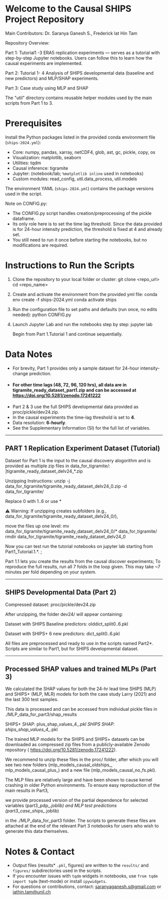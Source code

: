 Welcome to the Causal SHIPS Project Repository
===============================================

Main Contributors: Dr. Saranya Ganesh S., Frederick Iat Hin Tam

Repository Overview:

Part 1: Tutorial1 -3 ERA5 replication experiments — serves as a tutorial with step-by-step Jupyter notebooks. Users can follow this to learn how the causal experiments are implemented.

Part 2: Tutorial 1- 4 Analysis of SHIPS developmental data (baseline and new predictors) and MLP/SHAP experiments.

Part 3: Case study using MLP and SHAP

The "util" directory contains reusable helper modules used by the main scripts from Part 1 to 3.


Prerequisites
=========================================
Install the Python packages listed in the provided conda environment file (`ships-2024.yml`):

- Core: numpy, pandas, xarray, netCDF4, glob, ast, gc, pickle, copy, os
- Visualization: matplotlib, seaborn
- Utilities: tqdm
- Causal inference: tigramite
- Jupyter: (notebook/lab; `%matplotlib inline` used in notebooks)
- Custom modules: read_config, util.data_process, util.models

The environment YAML (`ships-2024.yml`) contains the package versions used in the script.

Note on CONFIG.py:
- The CONFIG.py script handles creation/preprocessing of the pickle dataframe.  
- Its only role here is to set the time lag threshold. Since the data provided is for 24-hour intensity prediction, the threshold is fixed at 4 and already set.  
- You still need to run it once before starting the notebooks, but no modifications are required.

Instructions to Run the Scripts
=========================================

1. Clone the repository to your local folder or cluster:
   git clone <repo_url>
   cd <repo_name>

2. Create and activate the environment from the provided yml file:
   conda env create -f ships-2024.yml
   conda activate ships

3. Run the configuration file to set paths and defaults (run once, no edits needed):
   python CONFIG.py

4. Launch Jupyter Lab and run the notebooks step by step:
   jupyter lab

   Begin from Part 1.Tutorial 1 and continue sequentially.

Data Notes
=========================================
- For brevity, Part 1 provides only a sample dataset for 24-hour intensity-change prediction.
- #### For other time lags (48, 72, 96, 120 hrs), all data are in tigramite_ready_dataset_part1.zip and can be accessed at https://doi.org/10.5281/zenodo.17241222
- Part 2 & 3 use the full SHIPS developmental data provided as proc/pickle/dev24.zip.
- In the causal experiments the time-lag threshold is set to **4**.
- Data resolution: **6-hourly**. 
- See the Supplementary Information (SI) for the full list of variables.

------------------------------ 
PART 1 Replication Experiment Dataset (Tutorial)
 ------------------------------ 

Dataset for Part 1 is the input to the causal discovery alogorithm and is provided as multiple zip files in data_for_tigramite/: ]tigramite_ready_dataset_delv24_*.zip 


Unzipping Instructions: 
unzip -j data_for_tigramite/tigramite_ready_dataset_delv24_0.zip -d data_for_tigramite/ 

 Replace 0 with 1..6 or use * 

⚠️ Warning: If unzipping creates subfolders (e.g., data_for_tigramite/tigramite_ready_dataset_delv24_0/), 

move the files up one level: mv data_for_tigramite/tigramite_ready_dataset_delv24_0/* data_for_tigramite/ rmdir data_for_tigramite/tigramite_ready_dataset_delv24_0 

Now you can test run the tutorial notebooks on jupyter lab starting from Part1_Tutorial.1.*. ; 

Part 1.1 lets you create the results from the causal discover experiments; To reproduce the full results, run all 7 folds in the loop given. This may take ~7 minutes per fold depending on your system. 



--------------------------------------------
SHIPS Developmental Data (Part 2)
---------------------------------------------
Compressed dataset: proc/pickle/dev24.zip

After unzipping, the folder dev24/ will appear containing:

Dataset with SHIPS Baseline predictors: olddict_split0..6.pkl

Dataset with SHIPS+ 6 new predictors: dict_split0..6.pkl

All files are preprocessed and ready to use in the scripts named Part2*. Scripts are similar to Part1, but for SHIPS developmental dataset.

--------------------------------------------
Processed SHAP values and trained MLPs (Part 3)
---------------------------------------------
We calculated the SHAP values for both the 24-hr lead time SHIPS (MLP) and SHIPS+ (MLP, MLR) models for both the case study Larry (2021) and the last 300 test samples.

This data is processed and can be accessed from individual pickle files in ./MLP_data_for_part3/shap_results

SHIPS+ SHAP: plus_shap_values_4_*.pkl
SHIPS SHAP: ships_shap_values_4_*.pkl

The trained MLP models for the SHIPS and SHIPS+ datasets can be downloaded as compressed zip files from a publicly-available Zenodo repository ( https://doi.org/10.5281/zenodo.17241222).

We recommend to unzip these files in the proc/ folder, after which you will see two new folders (mlp_models_causal_oldships_, mlp_models_causal_plus_) and a new file 
(mlp_models_causal_no_fs.pkl).

The MLP files are relatively large and have been shown to cause kernel crashing in older Python environments. To ensure easy reproduction of the main results in Part3, 

we provide processed version of the partial dependence for selected variables (part3_pdp_*.joblib) and MLP test predictions (part3_case_ships_*.joblib)

in the ./MLP_data_for_part3 folder. The scripts to generate these files are attached at the end of the relevant Part 3 notebooks for users who wish to generate this data themselves.



Notes & Contact
=========================================
- Output files (results* `.pkl`, figures) are written to the `results/` and `figures/` subdirectories used in the scripts.
- If you encounter issues with `tqdm` widgets in notebooks, use `from tqdm import tqdm` (text-mode) or install `ipywidgets`.
- For questions or contributions, contact: saranyaganesh.s@gmail.com or iathin.tam@unil.ch
